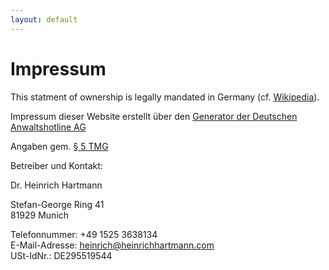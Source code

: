 ```yaml
---
layout: default
---
```


# Impressum

This statment of ownership is legally mandated in Germany (cf. [Wikipedia](http://en.wikipedia.org/wiki/Impressum)).

Impressum dieser Website erstellt über den [Generator der Deutschen Anwaltshotline AG](http://www.deutsche-anwaltshotline.de/recht-auf-ihrer-website/impressum-generator)

Angaben gem. [§ 5 TMG](http://www.gesetze-im-internet.de/tmg/__5.html)

Betreiber und Kontakt:

Dr. Heinrich Hartmann

Stefan-George Ring 41  
81929 Munich  

Telefonnummer: +49 1525 3638134  
E-Mail-Adresse: heinrich@heinrichhartmann.com  
USt-IdNr.: DE295519544  
